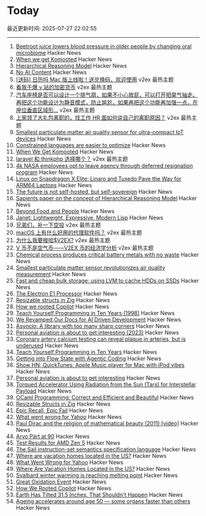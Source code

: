 # Today

最近更新时间: 2025-07-27 22:02:55

--- 
1. [Beetroot juice lowers blood pressure in older people by changing oral microbiome](https://news.exeter.ac.uk/faculty-of-health-and-life-sciences/beetroot-juice-lowers-blood-pressure-in-older-people-by-changing-oral-microbiome/) Hacker News
2. [When we get Komooted](https://bikepacking.com/plog/when-we-get-komooted/) Hacker News
3. [Hierarchical Reasoning Model](https://arxiv.org/abs/2506.21734) Hacker News
4. [No AI Content](https://eclecticlight.co/2025/07/27/last-week-on-my-mac-%f0%9f%a6%89-no-ai-content/) Hacker News
5. [[送码] 日历吗 Mac 版上线啦！送兑换码，欢迎使用](https://www.v2ex.com/t/1148006) v2ex 最热主题
6. [看我干爆 v 站的加密货币](https://www.v2ex.com/t/1147944) v2ex 最热主题
7. [汽车座椅是否可以设计一个排气扇，如果不小心放屁，可以打开把臭气抽走。再把这个功能设计为静音模式，防止尴尬，如果再把这个功能再加强一点，在座位垂直区域形...](https://www.v2ex.com/t/1147940) v2ex 最热主题
8. [上家领了大礼包离职的，找工作 HR 面如何说自己的离职原因？](https://www.v2ex.com/t/1147936) v2ex 最热主题
9. [Smallest particulate matter air quality sensor for ultra-compact IoT devices](https://www.bosch-sensortec.com/news/worlds-smallest-particulate-matter-sensor-bmv080.html) Hacker News
10. [Constrained languages are easier to optimize](https://jyn.dev/constrained-languages-are-easier-to-optimize/) Hacker News
11. [When We Get Komooted](https://bikepacking.com/plog/when-we-get-komooted/) Hacker News
12. [laravel 和 thinkphp 选择哪个？](https://www.v2ex.com/t/1147927) v2ex 最热主题
13. [4k NASA employees opt to leave agency through deferred resignation program](https://www.kcrw.com/news/shows/npr/npr-story/nx-s1-5481304) Hacker News
14. [Linux on Snapdragon X Elite: Linaro and Tuxedo Pave the Way for ARM64 Laptops](https://www.linaro.org/blog/linux-on-snapdragon-x-elite/) Hacker News
15. [The future is not self-hosted, but self-sovereign](https://www.robertmao.com/blog/en/the-future-is-not-self-hosted-but-self-sovereign) Hacker News
16. [Sapients paper on the concept of Hierarchical Reasoning Model](https://arxiv.org/abs/2506.21734) Hacker News
17. [Beyond Food and People](https://aeon.co/essays/nietzsches-startling-provocation-youre-edible-and-delicious) Hacker News
18. [Janet: Lightweight, Expressive, Modern Lisp](https://janet-lang.org) Hacker News
19. [兄弟们，补一下空投](https://www.v2ex.com/t/1147952) v2ex 最热主题
20. [macOS 上有什么好用的代理软件吗？](https://www.v2ex.com/t/1147943) v2ex 最热主题
21. [为什么我要梭哈$V2EX?](https://www.v2ex.com/t/1147939) v2ex 最热主题
22. [V 币不是空气币——V2EX 币的经济学分析](https://www.v2ex.com/t/1147929) v2ex 最热主题
23. [Chemical process produces critical battery metals with no waste](https://spectrum.ieee.org/nmc-battery-aspiring-materials) Hacker News
24. [Smallest particulate matter sensor revolutionizes air quality measurement](https://www.bosch-sensortec.com/news/worlds-smallest-particulate-matter-sensor-bmv080.html) Hacker News
25. [Fast and cheap bulk storage: using LVM to cache HDDs on SSDs](https://quantum5.ca/2025/05/11/fast-cheap-bulk-storage-using-lvm-to-cache-hdds-on-ssds/) Hacker News
26. [The Electron E1 Processor](https://www.efficient.computer/announcing-electron-e1-processor) Hacker News
27. [Resizable structs in Zig](https://tristanpemble.com/resizable-structs-in-zig/) Hacker News
28. [How we rooted Copilot](https://research.eye.security/how-we-rooted-copilot/) Hacker News
29. [Teach Yourself Programming in Ten Years (1998)](https://norvig.com/21-days.html) Hacker News
30. [We Revamped Our Docs for AI Driven Development](https://docs.freestyle.sh/blog/docs-revamp) Hacker News
31. [Asyncio: A library with too many sharp corners](https://sailor.li/asyncio) Hacker News
32. [Personal aviation is about to get interesting (2023)](https://www.elidourado.com/p/personal-aviation) Hacker News
33. [Coronary artery calcium testing can reveal plaque in arteries, but is underused](https://www.nytimes.com/2025/07/26/health/coronary-artery-calcium-heart.html) Hacker News
34. [Teach Yourself Programming in Ten Years](https://norvig.com/21-days.html) Hacker News
35. [Getting into Flow State with Agentic Coding](https://kau.sh/blog/agentic-coding-flow-state/) Hacker News
36. [Show HN: QuickTunes: Apple Music player for Mac with iPod vibes](https://furnacecreek.org/quicktunes/) Hacker News
37. [Personal aviation is about to get interesting](https://www.elidourado.com/p/personal-aviation) Hacker News
38. [Torqued Accelerator Using Radiation from the Sun (Tars) for Interstellar Payload](https://arxiv.org/abs/2507.17615) Hacker News
39. [OCaml Programming: Correct and Efficient and Beautiful](https://cs3110.github.io/textbook/cover.html) Hacker News
40. [Resizable Structs in Zig](https://tristanpemble.com/resizable-structs-in-zig/) Hacker News
41. [Epic Recall, Epic Fail](https://taipology.substack.com/p/epic-recall-epic-fail) Hacker News
42. [What went wrong for Yahoo](https://dfarq.homeip.net/what-went-wrong-for-yahoo/) Hacker News
43. [Paul Dirac and the religion of mathematical beauty (2011) [video]](https://www.youtube.com/watch?v=jPwo1XsKKXg) Hacker News
44. [Arvo Pärt at 90](https://www.theguardian.com/music/2025/jul/24/the-god-of-small-things-celebrating-arvo-part-at-90) Hacker News
45. [Test Results for AMD Zen 5](https://www.agner.org/forum/viewtopic.php?t=287&start=10) Hacker News
46. [The Sail instruction-set semantics specification language](https://alasdair.github.io/manual.html) Hacker News
47. [Where are vacation homes located in the US?](https://www.construction-physics.com/p/where-are-vacation-homes-located) Hacker News
48. [What Went Wrong for Yahoo](https://dfarq.homeip.net/what-went-wrong-for-yahoo/) Hacker News
49. [Where Are Vacation Homes Located in the US?](https://www.construction-physics.com/p/where-are-vacation-homes-located) Hacker News
50. [Svalbard winter warming is reaching melting point](https://www.nature.com/articles/s41467-025-60926-8) Hacker News
51. [Great Oxidation Event](https://en.wikipedia.org/wiki/Great_Oxidation_Event) Hacker News
52. [How We Rooted Copilot](https://research.eye.security/how-we-rooted-copilot/) Hacker News
53. [Earth Has Tilted 31.5 Inches. That Shouldn't Happen](https://www.popularmechanics.com/science/environment/a65515974/why-earth-has-tilted-science/) Hacker News
54. [Ageing accelerates around age 50 ― some organs faster than others](https://www.nature.com/articles/d41586-025-02333-z) Hacker News
